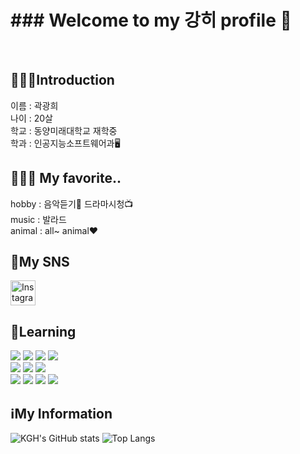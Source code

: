 <h1>### Welcome to my 강히 profile 👋 </h1><br>

<h2>🕵🏻‍♀️Introduction </h2> <p>
이름 : 곽광희 <br>
나이 : 20살 <br>
학교 : 동양미래대학교 재학중 <br>
학과 : 인공지능소프트웨어과🖥️ <br>

<h2>🤷🏻‍♀️ My favorite..</h2><p>
hobby : 음악듣기🎵  드라마시청📺 <br>
music : 발라드 <br>
animal : all~ animal❤️

<h2>🎈My SNS </h2> <p>
<a href="https://www.instagram.com/gwaggwanghyi4468/">
  <img src="https://upload.wikimedia.org/wikipedia/commons/9/95/Instagram_logo_2022.svg" alt="Instagram" width="40" height="40">
</a> <br>

<h2>🔖Learning </h2> <p>
<img src="https://img.shields.io/badge/Python-yellow?style=flat&logo=Python&logoColor=3776AB"/>
<img src="https://img.shields.io/badge/JavaScript-black?style=flat&logo=JavaScript&logoColor=F7DF1E"/>
<img src="https://img.shields.io/badge/HTML5-green?style=flat&logo=HTML5&logoColor=E34F26"/>
<img src="https://img.shields.io/badge/C-purple?style=flat&logo=C&logoColor=A8B9CC"/> <br>
<img src="https://img.shields.io/badge/Eclipse IDE-yellow?style=flat&logo=Eclipse IDE&logoColor=2C2255"/>
<img src="https://img.shields.io/badge/Visual Studio Code-white?style=flat&logo=Visual Studio Code&logoColor=007ACC"/>
<img src="https://img.shields.io/badge/Visual Studio-white?style=flat&logo=Visual Studio&logoColor=5C2D91"/><br>
<img src="https://img.shields.io/badge/MySQL-skyblue?style=flat&logo=MySQL&logoColor=4479A1"/>
<img src="https://img.shields.io/badge/PyCharm-yellow?style=flat&logo=PyCharm&logoColor=000000"/>
<img src="https://img.shields.io/badge/Anaconda-green?style=flat&logo=Anaconda&logoColor=44A833"/>
<img src="https://img.shields.io/badge/GitHub-white?style=flat&logo=GitHub&logoColor=181717"/>

<h2>ℹ️My Information </h2> <p>
  
![KGH's GitHub stats](https://github-readme-stats.vercel.app/api?username=kwakguanghee&show_icons=true&theme=tokyonight)
![Top Langs](https://github-readme-stats.vercel.app/api/top-langs/?username=kwakguanghee&layout=compact&theme=tokyonight)












